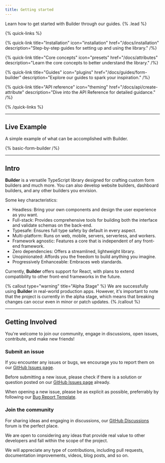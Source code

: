 ```yaml
---
title: Getting started
---
```


Learn how to get started with Builder through our guides. {% .lead %}

{% quick-links %}

{% quick-link title="Installation" icon="installation" href="/docs/installation" description="Step-by-step guides for setting up and using the library." /%}

{% quick-link title="Core concepts" icon="presets" href="/docs/attributes" description="Learn the core concepts to better understand the library." /%}

{% quick-link title="Guides" icon="plugins" href="/docs/guides/form-builder" description="Explore our guides to spark your inspiration." /%}

{% quick-link title="API reference" icon="theming" href="/docs/api/create-attribute" description="Dive into the API Reference for detailed guidance." /%}

{% /quick-links %}

---

## Live Example

A simple example of what can be accomplished with Builder.

{% basic-form-builder /%}

---

## Intro

**Builder** is a versatile TypeScript library designed for crafting custom form builders and much more. You can also develop website builders, dashboard builders, and any other builders you envision.

Some key characteristics:

- Headless: Bring your own components and design the user experience as you want.
- Full-stack: Provides comprehensive tools for building both the interface and validate schemas on the back-end.
- Typesafe: Ensures full type safety by default in every aspect.
- Multi-platform: Runs on web, mobile, servers, serverless, and workers.
- Framework agnostic: Features a core that is independent of any front-end framework.
- Zero dependencies: Offers a streamlined, lightweight library.
- Unopinionated: Affords you the freedom to build anything you imagine.
- Progressively Enhanceable: Embraces web standards.

Currently, **Builder** offers support for React, with plans to extend compatibility to other front-end frameworks in the future.

{% callout type="warning" title="Alpha Stage" %}
We are successfully using **Builder** in real-world production apps. However, it's important to note that the project is currently in the alpha stage, which means that breaking changes can occur even in minor or patch updates.
{% /callout %}

---

## Getting Involved

You're welcome to join our community, engage in discussions, open issues, contribute, and make new friends!

### Submit an issue

If you encounter any issues or bugs, we encourage you to report them on our [GitHub Issues page](https://github.com/coltorapps/builder/issues).

Before submitting a new issue, please check if there is a solution or question posted on our [GitHub Issues page](https://github.com/coltorapps/builder/issues) already.

When opening a new issue, please be as explicit as possible, preferrably by following our [Bug Report Template](https://github.com/coltorapps/builder/blob/main/.github/ISSUE_TEMPLATE/bug_report.yml).

### Join the community

For sharing ideas and engaging in discussions, our [GitHub Discussions](https://github.com/coltorapps/builder/discussions) forum is the perfect place.

We are open to considering any ideas that provide real value to other developers and fall within the scope of the project.

We will appreciate any type of contributions, including pull requests, documentation improvements, videos, blog posts, and so on.
